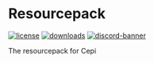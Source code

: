 # Resourcepack
[![license](https://img.shields.io/github/license/Project-Cepi/Resourcepack?style=for-the-badge&color=b2204c)](../LICENSE)
[![downloads](https://img.shields.io/github/downloads/Project-Cepi/Resourcepack/latest/total?color=%236ac&label=Downloads&style=for-the-badge)](https://github.com/Project-Cepi/Sabre/releases)
[![discord-banner](https://img.shields.io/discord/706185253441634317?label=discord&style=for-the-badge&color=7289da)](https://discord.cepi.world/8K8WMGV)

The resourcepack for Cepi
